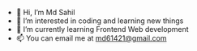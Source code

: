 - 👋 Hi, I’m Md Sahil
- 👀 I’m interested in coding and learning new things
- 🌱 I’m currently learning Frontend Web development
- 📫 You can email me at md61421@gmail.com
